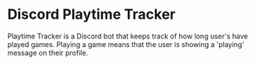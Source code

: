 # Discord Playtime Tracker
Playtime Tracker is a Discord bot that keeps track of how long user's have played games.
Playing a game means that the user is showing a 'playing' message on their profile.